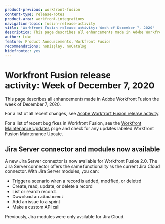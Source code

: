 ```yaml
---
product-previous: workfront-fusion
content-type: release-notes
product-area: workfront-integrations
navigation-topic: fusion-release-activity
title: 'Workfront Fusion release activity: Week of December 7, 2020'
description: This page describes all enhancements made in Adobe Workfront Fusion the week of December 7, 2020.
author: Luke
feature: Product Announcements, Workfront Fusion
recommendations: noDisplay, noCatalog
hidefromtoc: yes
---
```

# Workfront Fusion release activity:&nbsp;Week of December 7, 2020

This page describes all enhancements made in Adobe Workfront Fusion the week of December 7, 2020.

For a list of all recent changes, see [Adobe Workfront Fusion release activity](/help/workfront-fusion/fusion-product-releases/fusion-release-activity.md).

For a list of recent bug fixes in Workfront Fusion, see the [Workfront Maintenance Updates](https://experienceleague.adobe.com/docs/workfront-known-issues/releases/current-updates.html) page and check for any updates labeled Workfront Fusion Maintenance Update.

## Jira Server connector and modules now available

A new Jira Server connector is now available for Workfront Fusion 2.0. The Jira Server connector offers the same functionality as the current Jira Cloud connector. With Jira Server modules, you can:

* Trigger a scenario when a record is added, modified, or deleted
* Create, read, update, or delete a record
* List or search records
* Download an attachment
* Add an issue to a sprint
* Make a custom API call

Previously, Jira modules were only available for Jira Cloud.
